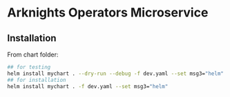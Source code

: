 # Arknights Operators Microservice

## Installation

From chart folder:

```bash
## for testing
helm install mychart . --dry-run --debug -f dev.yaml --set msg3="helm"
## for installation
helm install mychart . -f dev.yaml --set msg3="helm"
```